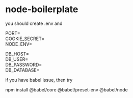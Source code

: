 # node-boilerplate

you should create .env and

PORT=  
COOKIE_SECRET=  
NODE_ENV=

DB_HOST=  
DB_USER=  
DB_PASSWORD=  
DB_DATABASE=

if you have babel issue, then try

npm install @babel/core @babel/preset-env @babel/node
